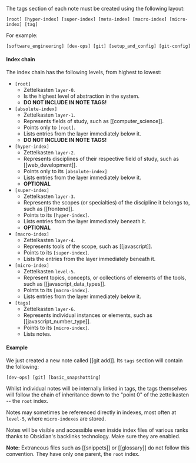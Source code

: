 The tags section of each note must be created using  the following layout:

```
[root] [hyper-index] [super-index] [meta-index] [macro-index] [micro-index] [tag]
```

For example:

```
[software_engineering] [dev-ops] [git] [setup_and_config] [git-config]
```

#### Index chain
The index chain has the following levels, from highest to lowest:
- `[root]`
	- Zettelkasten `layer-0`.
	- Is the highest level of abstraction in the system.
	- **DO NOT INCLUDE IN NOTE TAGS!**
- `[absolute-index]`
	- Zettelkasten `layer-1`.
	- Represents fields of study, such as [[computer_science]].
	- Points only to `[root]`.
	- Lists entries from the layer immediately below it.
	- **DO NOT INCLUDE IN NOTE TAGS!**
- `[hyper-index]`
	- Zettelkasten `layer-2`.
	- Represents disciplines of their respective field of study, such as [[web_development]].
	- Points only to its `[absolute-index]`
	- Lists entries from the layer immediately below it.
	- **OPTIONAL**
- `[super-index]`
	- Zettelkasten `layer-3`.
	- Represents the scopes (or specialties) of the discipline it belongs to, such as [[frontend]].
	- Points to its `[hyper-index]`.
	- Lists entries from the layer immediately beneath it.
	- **OPTIONAL**
- `[macro-index]`
	- Zettelkasten `layer-4`.
	- Represents tools of the scope, such as [[javascript]].
	- Points to its `[super-index]`.
	- Lists the entries from the layer immediately beneath it.
- `[micro-index]`
	- Zettelkasten `level-5`.
	- Represent topics, concepts, or collections of elements of the tools, such as [[javascript_data_types]]. 
	- Points to its `[macro-index]`.
	- Lists entries from the layer immediately below it.
- `[tags]`
	- Zettelkasten `layer-6`.
	- Represents individual instances or elements, such as [[javascript_number_type]].
	- Points to its `[micro-index]`.
	- Lists notes.

#### Example
We just created a new note called [[git add]]. Its `tags` section will contain the following:

```
[dev-ops] [git] [basic_snapshotting]
```

Whilst individual notes will be internally linked in tags, the tags themselves will follow the chain of inheritance down to the "point 0" of the zettelkasten -- the `root` index.

Notes may sometimes be referenced directly in indexes, most often at `level-5`, where `micro-indexes` are stored.

Notes will be visible and accessible even inside index files of various ranks thanks to Obsidian's backlinks technology. Make sure they are enabled.

**Note:** Extraneous files such as [[snippets]] or [[glossary]] do not follow this convention. They have only one parent, the `root` index.